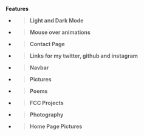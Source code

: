 **Features**

- > **Light and Dark Mode**
- > **Mouse over animations**
- > **Contact Page**
- > **Links for my twitter, github and instagram**
- > **Navbar**
- > **Pictures**
- > **Poems**
- > **FCC Projects**
- > **Photography**
- > **Home Page Pictures**